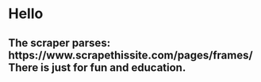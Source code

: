 <h1>Hello</h1>

<h2>
The scraper parses:
<a>https://www.scrapethissite.com/pages/frames/</a>
<br>
There is just for fun and education.
